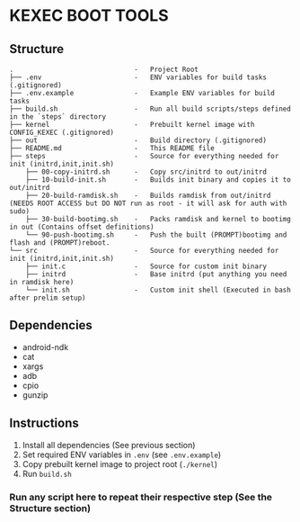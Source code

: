 # KEXEC BOOT TOOLS

## Structure
```
.                              -   Project Root
├── .env                       -   ENV variables for build tasks (.gitignored)
├── .env.example               -   Example ENV variables for build tasks
├── build.sh                   -   Run all build scripts/steps defined in the `steps` directory
├── kernel                     -   Prebuilt kernel image with CONFIG_KEXEC (.gitignored)
├── out                        -   Build directory (.gitignored)
├── README.md                  -   This README file
├── steps                      -   Source for everything needed for init (initrd,init,init.sh)
    ├── 00-copy-initrd.sh      -   Copy src/initrd to out/initrd
    ├── 10-build-init.sh       -   Builds init binary and copies it to out/initrd
    ├── 20-build-ramdisk.sh    -   Builds ramdisk from out/initrd (NEEDS ROOT ACCESS but DO NOT run as root - it will ask for auth with sudo) 
    ├── 30-build-bootimg.sh    -   Packs ramdisk and kernel to bootimg in out (Contains offset definitions)
    └── 90-push-bootimg.sh     -   Push the built (PROMPT)bootimg and flash and (PROMPT)reboot.
└── src                        -   Source for everything needed for init (initrd,init,init.sh)
    ├── init.c                 -   Source for custom init binary
    ├── initrd                 -   Base initrd (put anything you need in ramdisk here)
    └── init.sh                -   Custom init shell (Executed in bash after prelim setup)
```

## Dependencies
* android-ndk
* cat
* xargs
* adb
* cpio
* gunzip

## Instructions
1. Install all dependencies (See previous section)
2. Set required ENV variables in `.env` (see `.env.example`)
3. Copy prebuilt kernel image to project root (`./kernel`)
4. Run `build.sh`
### Run any script here to repeat their respective step (See the Structure section)